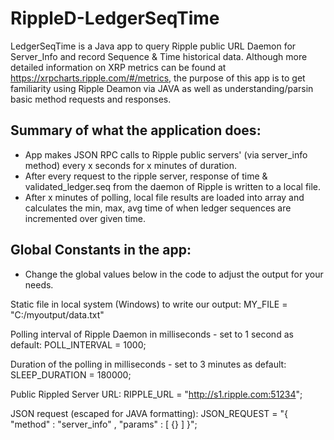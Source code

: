 # RippleD-LedgerSeqTime
LedgerSeqTime is a Java app to query Ripple public URL Daemon for Server_Info and record Sequence &amp; Time historical data.  Although more detailed information on XRP metrics can be found at https://xrpcharts.ripple.com/#/metrics, the purpose of this app is to get familiarity using Ripple Deamon via JAVA as well as understanding/parsin basic method requests and responses.

## Summary of what the application does:
- App makes JSON RPC calls to Ripple public servers' (via server_info method) every x seconds for x minutes of duration.
- After every request to the ripple server, response of time & validated_ledger.seq from the daemon of Ripple is written to a local file.
- After x minutes of polling, local file results are loaded into array and calculates the min, max, avg time of when ledger sequences are incremented over given time.

## Global Constants in the app:
- Change the global values below in the code to adjust the output for your needs.

Static file in local system (Windows) to write our output:
MY_FILE = "C:/myoutput/data.txt"

Polling interval of Ripple Daemon in milliseconds - set to 1 second as default:
POLL_INTERVAL = 1000; 		

Duration of the polling in milliseconds - set to 3 minutes as default:	 
SLEEP_DURATION = 180000; 

Public Rippled Server URL:
RIPPLE_URL = "http://s1.ripple.com:51234";

JSON request (escaped for JAVA formatting):
JSON_REQUEST = "{ \"method\" : \"server_info\" , \"params\" : [ {} ] }";


